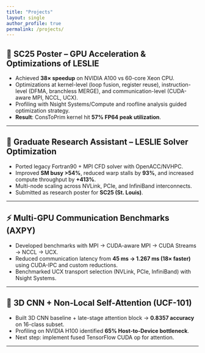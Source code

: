 ```yaml
---
title: "Projects"
layout: single
author_profile: true
permalink: /projects/
---
```



## 🚀 SC25 Poster – GPU Acceleration & Optimizations of LESLIE
- Achieved **38× speedup** on NVIDIA A100 vs 60-core Xeon CPU.
- Optimizations at kernel-level (loop fusion, register reuse), instruction-level (DFMA, branchless MERGE), and communication-level (CUDA-aware MPI, NCCL, UCX).
- Profiling with Nsight Systems/Compute and roofline analysis guided optimization strategy.
- **Result**: ConsToPrim kernel hit **57% FP64 peak utilization**.


---


## 🔬 Graduate Research Assistant – LESLIE Solver Optimization
- Ported legacy Fortran90 + MPI CFD solver with OpenACC/NVHPC.
- Improved **SM busy >54%**, reduced warp stalls by **93%**, and increased compute throughput by **+413%**.
- Multi-node scaling across NVLink, PCIe, and InfiniBand interconnects.
- Submitted as research poster for **SC25 (St. Louis)**.


---


## ⚡ Multi-GPU Communication Benchmarks (AXPY)
- Developed benchmarks with MPI → CUDA-aware MPI → CUDA Streams → NCCL → UCX.
- Reduced communication latency from **45 ms → 1.267 ms (18× faster)** using CUDA-IPC and custom reductions.
- Benchmarked UCX transport selection (NVLink, PCIe, InfiniBand) with Nsight Systems.


---


## 🎥 3D CNN + Non-Local Self-Attention (UCF-101)
- Built 3D CNN baseline + late-stage attention block → **0.8357 accuracy** on 16-class subset.
- Profiling on NVIDIA H100 identified **65% Host-to-Device bottleneck**.
- Next step: implement fused TensorFlow CUDA op for attention.


---
